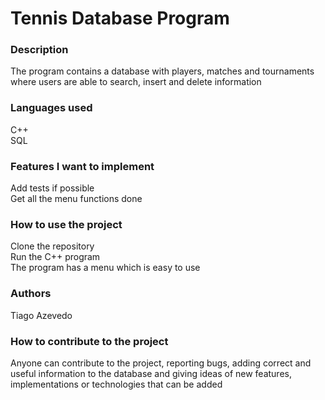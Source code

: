 # Tennis Database Program

### Description
The program contains a database with players, matches and tournaments where users are able to search, insert and delete information </br>

### Languages used
C++</br>
SQL</br>

### Features I want to implement
Add tests if possible </br>
Get all the menu functions done </br>

### How to use the project
Clone the repository </br>
Run the C++ program </br>
The program has a menu which is easy to use </br>

### Authors
Tiago Azevedo </br>

### How to contribute to the project
Anyone can contribute to the project, reporting bugs, adding correct and useful information to the database and giving ideas of new features, implementations or technologies that can be added </br>
